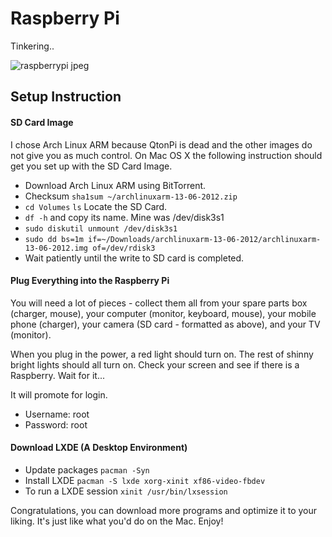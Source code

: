 Raspberry Pi
============

Tinkering..

![raspberrypi jpeg](https://raw.github.com/janewang/RaspberryPi/master/raspberrypi.jpeg)

## Setup Instruction

#### SD Card Image
I chose Arch Linux ARM because QtonPi is dead and the other images do not give you as much control. On Mac OS X the following instruction should get you set up with the SD Card Image.

- Download Arch Linux ARM using BitTorrent.
- Checksum `sha1sum ~/archlinuxarm-13-06-2012.zip`
- `cd Volumes` `ls` Locate the SD Card.
- `df -h` and copy its name. Mine was /dev/disk3s1
- `sudo diskutil unmount /dev/disk3s1`
- `sudo dd bs=1m if=~/Downloads/archlinuxarm-13-06-2012/archlinuxarm-13-06-2012.img of=/dev/rdisk3`
- Wait patiently until the write to SD card is completed.

#### Plug Everything into the Raspberry Pi
You will need a lot of pieces - collect them all from your spare parts box (charger, mouse), your computer (monitor, keyboard, mouse), your mobile phone (charger), your camera (SD card - formatted as above), and your TV (monitor).

When you plug in the power, a red light should turn on. The rest of shinny bright lights should all turn on. Check your screen and see if there is a Raspberry. Wait for it...

It will promote for login.
- Username: root
- Password: root

#### Download LXDE (A Desktop Environment)
- Update packages `pacman -Syn`
- Install LXDE `pacman -S lxde xorg-xinit xf86-video-fbdev`
- To run a LXDE session `xinit /usr/bin/lxsession`

Congratulations, you can download more programs and optimize it to your liking. It's just like what you'd do on the Mac. Enjoy!